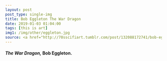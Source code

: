 ```yaml
---
layout: post
post_type: single-img
title: Bob Eggleton The War Dragon
date: 2019-01-03 01:04:00
tags: [this is art]
img1: /img/other/eggleton.jpg
source: <a href="http://70sscifiart.tumblr.com/post/132088172741/bob-eggleton-the-war-dragon" target="_blank" rel="nofollow">70s Sci-Fi Art</a>
---
```

#### *The War Dragon,* Bob Eggleton.
